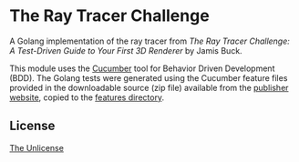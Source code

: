 # The Ray Tracer Challenge

A Golang implementation of the ray tracer from *The Ray Tracer Challenge: A Test-Driven Guide to Your First 3D Renderer* by Jamis Buck.

This module uses the [Cucumber](https://cucumber.io/) tool for Behavior Driven Development (BDD). The Golang tests were generated using the Cucumber feature files provided in the downloadable source (zip file) available from the [publisher website](https://pragprog.com/titles/jbtracer/the-ray-tracer-challenge/), copied to the [features directory](features).

## License

[The Unlicense](LICENSE.txt)

